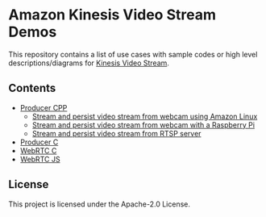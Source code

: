 # Amazon Kinesis Video Stream Demos

This repository contains a list of use cases with sample codes or high level descriptions/diagrams for [Kinesis Video Stream](https://aws.amazon.com/kinesis/video-streams/).

## Contents

* [Producer CPP](https://github.com/awslabs/amazon-kinesis-video-streams-producer-sdk-cpp)
  * [Stream and persist video stream from webcam using Amazon Linux](/producer-cpp/docker-amazonlinux)
  * [Stream and persist video stream from webcam with a Raspberry Pi](/producer-cpp/docker-raspberry-pi)
  * [Stream and persist video stream from RTSP server](/producer-cpp/docker-rtsp)
* [Producer C](https://github.com/awslabs/amazon-kinesis-video-streams-producer-c)
* [WebRTC C](https://github.com/awslabs/amazon-kinesis-video-streams-webrtc-sdk-c)
* [WebRTC JS](https://github.com/awslabs/amazon-kinesis-video-streams-webrtc-sdk-js)

## License

This project is licensed under the Apache-2.0 License.

